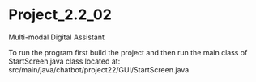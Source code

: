 # Project_2.2_02
Multi-modal Digital Assistant

To run the program first build the project and then run the main class of StartScreen.java class located at:
src/main/java/chatbot/project22/GUI/StartScreen.java